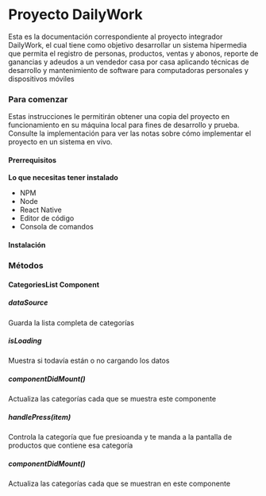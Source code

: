 # Proyecto DailyWork

Esta es la documentación correspondiente al proyecto integrador DailyWork, el cual tiene como objetivo desarrollar un sistema hipermedia que permita el registro de  personas, productos, ventas y abonos, reporte de ganancias y adeudos  a un vendedor casa por casa aplicando técnicas de desarrollo y mantenimiento de software para computadoras personales y dispositivos móviles

### Para comenzar

Estas instrucciones le permitirán obtener una copia del proyecto en funcionamiento en su máquina local para fines de desarrollo y prueba. Consulte la implementación para ver las notas sobre cómo implementar el proyecto en un sistema en vivo.

#### Prerrequisitos

**Lo que necesitas tener instalado**

* NPM
* Node 
* React Native
* Editor de código
* Consola de comandos

#### Instalación

### Métodos

#### CategoriesList Component

##### dataSource

Guarda la lista completa de categorías

##### isLoading

Muestra si todavía están o no cargando los datos

##### componentDidMount()

Actualiza las categorías cada que se muestra este componente

##### handlePress(item)

Controla la categoría que fue presioanda y te manda a la pantalla de productos que contiene esa categoría

##### componentDidMount()

Actualiza las categorías cada que se muestran en este componente
